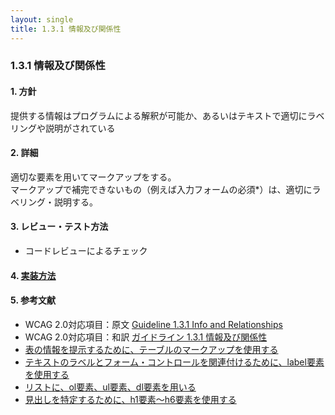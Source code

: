 ```yaml
---
layout: single
title: 1.3.1 情報及び関係性
---
```


### 1.3.1 情報及び関係性

#### 1. 方針
提供する情報はプログラムによる解釈が可能か、あるいはテキストで適切にラベリングや説明がされている

#### 2. 詳細
適切な要素を用いてマークアップをする。  
マークアップで補完できないもの（例えば入力フォームの必須*）は、適切にラベリング・説明する。  


#### 3. レビュー・テスト方法
- コードレビューによるチェック

#### 4. [実装方法](/src/html/1/3/1.md)

#### 5. 参考文献
- WCAG 2.0対応項目：原文 [Guideline 1.3.1 Info and Relationships](https://www.w3.org/TR/2008/REC-WCAG20-20081211/#content-structure-separation-programmatic)
- WCAG 2.0対応項目：和訳 [ガイドライン 1.3.1 情報及び関係性](http://waic.jp/docs/WCAG20/Overview.html#content-structure-separation-programmatic)
- [表の情報を提示するために、テーブルのマークアップを使用する](http://waic.jp/docs/WCAG-TECHS/H51)
- [テキストのラベルとフォーム・コントロールを関連付けるために、label要素を使用する](http://waic.jp/docs/WCAG-TECHS/H44)
- [リストに、ol要素、ul要素、dl要素を用いる](http://waic.jp/docs/WCAG-TECHS/H48)
- [見出しを特定するために、h1要素～h6要素を使用する](http://waic.jp/docs/WCAG-TECHS/H42)

